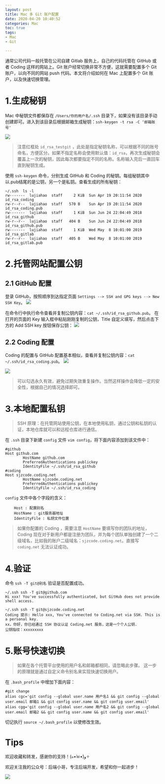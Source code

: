 ```yaml
---
layout: post
title: Mac 多 Git 账户配置
date: 2020-04-20 10:40:52
categories: Mac
toc: true
tags:
- Mac
- Git

---
```

通常公司代码一般托管在公司自建 Gitlab 服务上，自己的代码托管在 GitHub 或者 Coding 这样的网站上。Git 账户经常切换非常不方便，这就需要配置多个 Git 账户，以向不同的网站 push 代码。本文将介绍如何在 Mac 上配置多个 Git 账户，以及快速切换管理。

<!--more-->
# 1.生成秘钥
Mac 中秘钥文件都保存在 `/Users/你的用户名/.ssh` 目录下，如果没有该目录手动创建即可。进入到该目录后根据邮箱生成秘钥：`ssh-keygen -t rsa -C ‘邮箱账号'`

![](https://raw.githubusercontent.com/lujiahao0708/PicRepo/master/blogPic/Mac%E7%9B%B8%E5%85%B3/Mac%20%E5%A4%9A%20Git%20%E8%B4%A6%E6%88%B7%E9%85%8D%E7%BD%AE/%E7%94%9F%E6%88%90%E7%A7%98%E9%92%A5.png)

> 注意红框处 `id_rsa_testgit` ，此处是指定秘钥名称，可以根据不同的账号命名，方便区分。如果不指定名称会使用默认值：`id_rsa`，再次生成秘钥会覆盖上一次的秘钥，因此每次都要指定不同的名称。名称输入完后一直回车直到秘钥生成。

使用 `ssh-keygen` 命令，分别生成 GitHub 和 Coding 的秘钥。每组秘钥其中以.pub结尾的是公钥，另一个是私钥。查看生成的所有秘钥：
```
~/.ssh  ls -l
rw-------  lujiahao  staff     2 KiB  Sun Apr 19 20:11:54 2020  id_rsa_coding
rw-r--r--  lujiahao  staff   570 B    Sun Apr 19 20:11:54 2020  id_rsa_coding.pub
rw-------  lujiahao  staff     1 KiB  Sun Jun 24 22:04:49 2018  id_rsa_github
rw-r--r--  lujiahao  staff   404 B    Sun Jun 24 22:04:49 2018  id_rsa_github.pub
rw-------  lujiahao  staff     1 KiB  Wed May  8 10:01:00 2019  id_rsa_gitlab
rw-r--r--  lujiahao  staff   405 B    Wed May  8 10:01:00 2019  id_rsa_gitlab.pub
```

# 2.托管网站配置公钥
## 2.1 GitHub 配置
登录 GitHub，按照顺序到达指定页面 `Settings --> SSH and GPG keys --> New SSH Key`。
![](https://raw.githubusercontent.com/lujiahao0708/PicRepo/master/blogPic/Mac%E7%9B%B8%E5%85%B3/Mac%20%E5%A4%9A%20Git%20%E8%B4%A6%E6%88%B7%E9%85%8D%E7%BD%AE/GitHub%20%E9%85%8D%E7%BD%AE%E5%85%AC%E9%92%A51.png)

在命令行中执行命令查看并复制公钥内容：`cat ~/.ssh/id_rsa_github.pub`。
在打开的页面的 Key 输入框中粘贴刚刚复制的公钥，Title 自定义填写，然后点击下方的 Add SSH key 按钮保存公钥：
![](https://raw.githubusercontent.com/lujiahao0708/PicRepo/master/blogPic/Mac%E7%9B%B8%E5%85%B3/Mac%20%E5%A4%9A%20Git%20%E8%B4%A6%E6%88%B7%E9%85%8D%E7%BD%AE/GitHub%20%E9%85%8D%E7%BD%AE%E5%85%AC%E9%92%A52.png)


## 2.2 Coding 配置
Coding 的配置与 GitHub 配置基本相似，查看并复制公钥内容：`cat ~/.ssh/id_rsa_coding.pub`。
![](https://raw.githubusercontent.com/lujiahao0708/PicRepo/master/blogPic/Mac%E7%9B%B8%E5%85%B3/Mac%20%E5%A4%9A%20Git%20%E8%B4%A6%E6%88%B7%E9%85%8D%E7%BD%AE/Coding%20%E9%85%8D%E7%BD%AE%E5%85%AC%E9%92%A51.png)

![](https://raw.githubusercontent.com/lujiahao0708/PicRepo/master/blogPic/Mac%E7%9B%B8%E5%85%B3/Mac%20%E5%A4%9A%20Git%20%E8%B4%A6%E6%88%B7%E9%85%8D%E7%BD%AE/Coding%20%E9%85%8D%E7%BD%AE%E5%85%AC%E9%92%A52.png)

> 可以勾选永久有效，避免过期失效重复操作。当然这样操作会降低一定的安全性，根据自己的情况选择即可。

# 3.本地配置私钥
> SSH 原理：在托管网站使用公钥，在本地使用私钥，通过公钥和私钥的认证，本地仓库就可以和远程仓库进行通信。

在 `.ssh` 目录下新建 `config` 文件 `vim config`，将下面内容添加到该文件中：
```
#github
Host github.com
        HostName github.com
        PreferredAuthentications publickey
        IdentityFile ~/.ssh/id_rsa_github
#coding
Host sjzcode.coding.net
        HostName sjzcode.coding.net
        PreferredAuthentications publickey
        IdentityFile ~/.ssh/id_rsa_coding
```
`config` 文件中各个字段的含义：

        Host : 配置别名
        HostName : git服务器地址
        IdentityFile : 私钥文件位置

> 如果你配置的 Coding ，需要注意 `HostName` 要填写你的团队的地址，Coding 现在对于新用户都是注册为团队，并为每个团队单独创建了一个二级域名，比如我的账户二级域名：`sjzcode.coding.net`。直接写 `coding.net` 无法认证成功。

# 4.验证
命令 `ssh -T git@别名` 验证是否配置成功。
```
~/.ssh ssh -T git@github.com
Hi xxx! You've successfully authenticated, but GitHub does not provide shell access.

~/.ssh ssh -T git@sjzcode.coding.net
Coding 提示: Hello xxx, You've connected to Coding.net via SSH. This is a personal key.
xx，你好，你已经通过 SSH 协议认证 Coding.net 服务，这是一个个人公钥.
公钥指纹：xxxxxxxxx
```
# 5.账号快速切换
> 如果在各个托管平台使用的用户名和邮箱都相同，请忽略此步骤。
> 这一步的原理就是通过自定义命令别名来实现快速切换用户。

在 `.bash_profile` 中增加下面内容：
```
#git change
alias cgc='git config --global user.name 用户名1 && git config --global user.email 邮箱1 && git config user.name && git config user.email'
alias cgg='git config --global user.name 用户名2 && git config --global user.email 邮箱2 && git config user.name && git config user.email'
```
切记执行 `source ~/.bash_profile` 以使修改生效。


# Tips
欢迎收藏和转发，感谢你的支持！(๑•̀ㅂ•́)و✧ 

欢迎关注我的公众号：后端小哥，专注后端开发，希望和你一起进步！

![](https://raw.githubusercontent.com/lujiahao0708/PicRepo/master/%E5%85%AC%E4%BC%97%E5%8F%B7%E4%BA%8C%E7%BB%B4%E7%A0%81.jpg)

